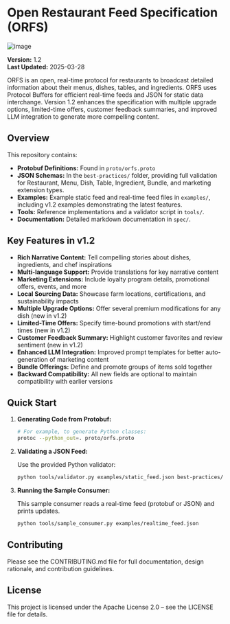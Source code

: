 # Open Restaurant Feed Specification (ORFS)

![image](https://github.com/user-attachments/assets/8e122b35-44f6-42de-9f2c-452917820194)


**Version:** 1.2  
**Last Updated:** 2025-03-28

ORFS is an open, real-time protocol for restaurants to broadcast detailed information about their menus, dishes, tables, and ingredients. ORFS uses Protocol Buffers for efficient real-time feeds and JSON for static data interchange. Version 1.2 enhances the specification with multiple upgrade options, limited-time offers, customer feedback summaries, and improved LLM integration to generate more compelling content.

## Overview

This repository contains:
- **Protobuf Definitions:** Found in `proto/orfs.proto`
- **JSON Schemas:** In the `best-practices/` folder, providing full validation for Restaurant, Menu, Dish, Table, Ingredient, Bundle, and marketing extension types.
- **Examples:** Example static feed and real-time feed files in `examples/`, including v1.2 examples demonstrating the latest features.
- **Tools:** Reference implementations and a validator script in `tools/`.
- **Documentation:** Detailed markdown documentation in `spec/`.

## Key Features in v1.2

- **Rich Narrative Content:** Tell compelling stories about dishes, ingredients, and chef inspirations
- **Multi-language Support:** Provide translations for key narrative content
- **Marketing Extensions:** Include loyalty program details, promotional offers, events, and more
- **Local Sourcing Data:** Showcase farm locations, certifications, and sustainability impacts
- **Multiple Upgrade Options:** Offer several premium modifications for any dish (new in v1.2)
- **Limited-Time Offers:** Specify time-bound promotions with start/end times (new in v1.2)
- **Customer Feedback Summary:** Highlight customer favorites and review sentiment (new in v1.2)
- **Enhanced LLM Integration:** Improved prompt templates for better auto-generation of marketing content
- **Bundle Offerings:** Define and promote groups of items sold together
- **Backward Compatibility:** All new fields are optional to maintain compatibility with earlier versions

## Quick Start

1. **Generating Code from Protobuf:**

   ```bash
   # For example, to generate Python classes:
   protoc --python_out=. proto/orfs.proto
   ```

2. **Validating a JSON Feed:**

   Use the provided Python validator:

   ```bash
   python tools/validator.py examples/static_feed.json best-practices/restaurant.schema.json
   ```

3. **Running the Sample Consumer:**

   This sample consumer reads a real-time feed (protobuf or JSON) and prints updates.

   ```bash
   python tools/sample_consumer.py examples/realtime_feed.json
   ```

## Contributing

Please see the CONTRIBUTING.md file for full documentation, design rationale, and contribution guidelines.

## License

This project is licensed under the Apache License 2.0 – see the LICENSE file for details.
